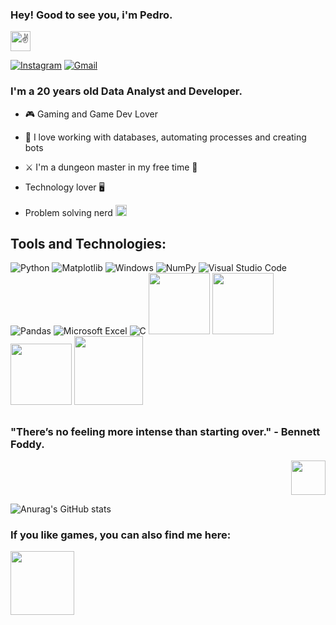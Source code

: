 ### Hey! Good to see you, i'm Pedro.
<picture>
  <source srcset="https://fonts.gstatic.com/s/e/notoemoji/latest/270c_fe0f/512.webp" type="image/webp">
  <img src="https://fonts.gstatic.com/s/e/notoemoji/latest/270c_fe0f/512.gif" alt="✌" width="32" height="32">
</picture>

[![Instagram](https://img.shields.io/badge/Instagram-E4405F?style=for-the-badge&logo=instagram&logoColor=white)](https://instagram.com/pedrobigwolf)
[![Gmail](https://img.shields.io/badge/Gmail-D14836?style=for-the-badge&logo=gmail&logoColor=white)](mailto:pedrox2102@gmail.com)

<p align="center">
  <h3>I'm a 20 years old Data Analyst and Developer.</h3>
</p>

 - :video_game: Gaming and Game Dev Lover
  
 - :robot: I love working with databases, automating processes and creating bots
   
 - :crossed_swords: I'm a dungeon master in my free time :game_die:
 
 - Technology lover :desktop_computer:	
 
 - Problem solving nerd <img src="https://static.wikia.nocookie.net/oneshot/images/e/e6/Enlarged_sunicon.png/revision/latest?cb=20161215051555" width="18px">

## Tools and Technologies: 

![Python](https://img.shields.io/badge/python-3670A0?style=for-the-badge&logo=python&logoColor=ffdd54)
![Matplotlib](https://img.shields.io/badge/Matplotlib-%23ffffff.svg?style=for-the-badge&logo=Matplotlib&logoColor=black)
![Windows](https://img.shields.io/badge/Windows-0078D6?style=for-the-badge&logo=windows&logoColor=white)
![NumPy](https://img.shields.io/badge/numpy-%23013243.svg?style=for-the-badge&logo=numpy&logoColor=white)
![Visual Studio Code](https://img.shields.io/badge/Visual%20Studio%20Code-0078d7.svg?style=for-the-badge&logo=visual-studio-code&logoColor=white)
![Pandas](https://img.shields.io/badge/pandas-%23150458.svg?style=for-the-badge&logo=pandas&logoColor=white)
![Microsoft Excel](https://img.shields.io/badge/Microsoft_Excel-217346?style=for-the-badge&logo=microsoft-excel&logoColor=white)
![C](https://img.shields.io/badge/c-%2300599C.svg?style=for-the-badge&logo=c&logoColor=white)
<img src="https://img.shields.io/badge/MySQL-4479A1?style=flat&logo=mysql&logoColor=white" width="98px">
<img src="https://img.shields.io/badge/SQLite-003B57?style=flat&logo=sqlite&logoColor=white" width="98px">
<img src="https://img.shields.io/badge/Ubuntu-E95420?style=flat&logo=ubuntu&logoColor=white" width="98px">
<img src="https://img.shields.io/badge/GitHub-181717?style=flat&logo=github&logoColor=white" width="110px">

##

<p>
  <h3>
  "There’s no feeling more intense than starting over."
- Bennett Foddy.
  </h3>
  <p align="right">
    <img src="https://media.tenor.com/8QTiEfTe1RoAAAAi/niko-oneshot.gif" width="55px">
  </p>
</p>
              

![Anurag's GitHub stats](https://github-readme-stats.vercel.app/api?username=Pedr9vskCray&show_icons=true&theme=ambient_gradient)

### If you like games, you can also find me here:
<a href="https://steamcommunity.com/id/Pedr9vskCray/">
<img src="https://img.shields.io/badge/steam-%23000000.svg?style=for-the-badge&logo=steam&logoColor=white)](https://steamcommunity.com/id/Pedr9vskCray" width="102">
</a>
